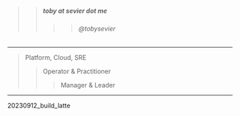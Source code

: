 

> 
>> ##### toby at sevier dot me
>>>> ###### @tobysevier

---

> Platform, Cloud, SRE
>> Operator & Practitioner
>>> Manager & Leader

---



20230912_build_latte